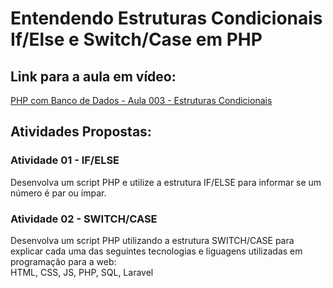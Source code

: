 # Entendendo Estruturas Condicionais If/Else e Switch/Case em PHP

## Link para a aula em vídeo:
[PHP com Banco de Dados - Aula 003 - Estruturas Condicionais](https://www.youtube.com/watch?v=K1rtnDWeihQ&sub_confirmation=1)

## Atividades Propostas:

### Atividade 01 - IF/ELSE
Desenvolva um script PHP e utilize a estrutura IF/ELSE para informar se um número é par ou ímpar.

### Atividade 02 - SWITCH/CASE
Desenvolva um script PHP utilizando a estrutura SWITCH/CASE para explicar cada uma das seguintes tecnologias e liguagens utilizadas em programação para a web:  
HTML, CSS, JS, PHP, SQL, Laravel